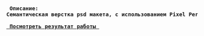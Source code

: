 <pre>
<b> Описание: <b/>
Семантическая верстка psd макета, с использованием Pixel Perfect.

<a href="https://zea-repository.github.io/first-website-page/"> Посмотреть результат работы </a>
</pre>
